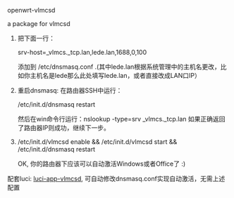 openwrt-vlmcsd

a package for vlmcsd

1. 把下面一行：

   srv-host=_vlmcs._tcp.lan,lede.lan,1688,0,100
   
   添加到 /etc/dnsmasq.conf .(其中lede.lan根据系统管理中的主机名更改，比如你主机名是lede那么此处填写lede.lan，或者直接改成LAN口IP）

2. 重启dnsmasq: 在路由器SSH中运行：

   /etc/init.d/dnsmasq restart

   然后在win命令行运行：nslookup -type=srv _vlmcs._tcp.lan  如果正确返回了路由器IP则成功，继续下一步。

3. /etc/init.d/vlmcsd enable && /etc/init.d/vlmcsd start && /etc/init.d/dnsmasq restart
   
   OK, 你的路由器下应该可以自动激活Windows或者Office了 :)

配套luci: [luci-app-vlmcsd](https://github.com/mchome/luci-app-vlmcsd ""), 可自动修改dnsmasq.conf实现自动激活，无需上述配置
